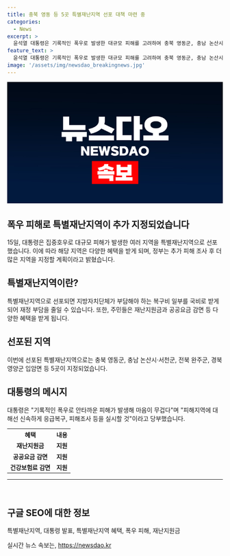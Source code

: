 ```yaml
---
title: 충북 영동 등 5곳 특별재난지역 선포 대책 마련 중
categories:
  - News
excerpt: >
  윤석열 대통령은 기록적인 폭우로 발생한 대규모 피해를 고려하여 충북 영동군, 충남 논산시·서천군, 전북 완주군, 경북 영양군 입암면을 특별재난지역으로 선포했다. 이로써 해당 지자체는 국비로 복구비의 일부를 지원받아 재정 부담이 완화되며, 주민들에게는 다양한 혜택이 제공된다. 윤 대통령은 추가 피해에 대비하여 사전대비 태세를 강화하고 신속한 응급복구를 당부했다. 전국적인 대비 태세를 강화하며 피해지역에 대한 지원을 확대할 예정이다.
feature_text: >
  윤석열 대통령은 기록적인 폭우로 발생한 대규모 피해를 고려하여 충북 영동군, 충남 논산시·서천군, 전북 완주군, 경북 영양군 입암면을 특별재난지역으로 선포했다. 이로써 해당 지자체는 국비로 복구비의 일부를 지원받아 재정 부담이 완화되며, 주민들에게는 다양한 혜택이 제공된다. 윤 대통령은 추가 피해에 대비하여 사전대비 태세를 강화하고 신속한 응급복구를 당부했다. 전국적인 대비 태세를 강화하며 피해지역에 대한 지원을 확대할 예정이다.
image: '/assets/img/newsdao_breakingnews.jpg'
---
```


<p><img src="/assets/img/newsdao_breakingnews.jpg" alt="firstkoreanews 속보" /></p>

<h2>폭우 피해로 특별재난지역이 추가 지정되었습니다</h2>

<p data-ke-size="size16">15일, 대통령은 집중호우로 대규모 피해가 발생한 여러 지역을 특별재난지역으로 선포했습니다. 이에 따라 해당 지역은 다양한 혜택을 받게 되며, 정부는 추가 피해 조사 후 더 많은 지역을 지정할 계획이라고 밝혔습니다.</p>

<h2>특별재난지역이란?</h2>

<p data-ke-size="size16">특별재난지역으로 선포되면 지방자치단체가 부담해야 하는 복구비 일부를 국비로 받게 되어 재정 부담을 줄일 수 있습니다. 또한, 주민들은 재난지원금과 공공요금 감면 등 다양한 혜택을 받게 됩니다.</p>

<h2>선포된 지역</h2>

<p data-ke-size="size16">이번에 선포된 특별재난지역으로는 충북 영동군, 충남 논산시·서천군, 전북 완주군, 경북 영양군 입암면 등 5곳이 지정되었습니다.</p>

<h2>대통령의 메시지</h2>

<p data-ke-size="size16">대통령은 "기록적인 폭우로 안타까운 피해가 발생해 마음이 무겁다"며 "피해지역에 대해선 신속하게 응급복구, 피해조사 등을 실시할 것"이라고 당부했습니다.</p>

<table>
    <tr>
        <th>혜택</th>
        <th>내용</th>
    </tr>
    <tr>
        <td style="text-align: center; height: 17px;"><b>재난지원금</b></td>
        <td style="text-align: center; height: 17px;"><b>지원</b></td>
    </tr>
    <tr>
        <td style="text-align: center; height: 17px;"><b>공공요금 감면</b></td>
        <td style="text-align: center; height: 17px;"><b>지원</b></td>
    </tr>
    <tr>
        <td style="text-align: center; height: 17px;"><b>건강보험료 감면</b></td>
        <td style="text-align: center; height: 17px;"><b>지원</b></td>
    </tr>
</table>

<hr>

<p data-ke-size="size16">&nbsp;</p>

<h2>구글 SEO에 대한 정보</h2>

<p data-ke-size="size16">특별재난지역, 대통령 발표, 특별재난지역 혜택, 폭우 피해, 재난지원금</p>
실시간 뉴스 속보는, <a href="https://newsdao.kr" rel="dofollow">https://newsdao.kr</a>


